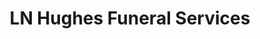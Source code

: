 ---
title: "LN Hughes Funeral Services"
url: /ponchatoula/ln-hughes-funeral-services/
shop: funeral directors
---